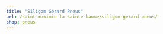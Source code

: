 ```yaml
---
title: "Siligom Gérard Pneus"
url: /saint-maximin-la-sainte-baume/siligom-gerard-pneus/
shop: pneus
---
```

